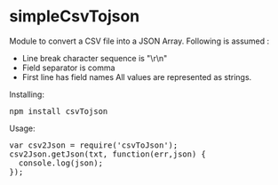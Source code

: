 # simpleCsvTojson

Module to convert a CSV file into a JSON Array. Following is assumed :
- Line break character sequence is "\r\n"
- Field separator is comma
- First line has field names
All values are represented as strings.

Installing:
<pre>
npm install csvTojson
</pre>
Usage:
<pre>
var csv2Json = require('csvToJson');
csv2Json.getJson(txt, function(err,json) {
  console.log(json);
});
</pre>
